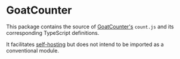 # GoatCounter

This package contains the source of [GoatCounter's](https://www.goatcounter.com/) `count.js` and its corresponding TypeScript definitions.

It facilitates [self-hosting](https://www.goatcounter.com/help/countjs-host) but does not intend to be imported as a conventional module.
